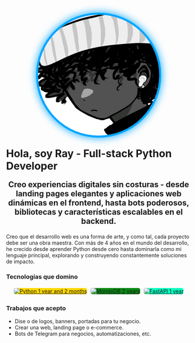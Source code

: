 <div align="center">
    <img src="./public/rblez.jpg" alt="Ray" height="300" style="border-radius: 50%; border: 5px solid #00A6FF; filter: drop-shadow(0 0 10px #00A6FF); transform: scale(1.1);">
</div>

# **Hola, soy Ray** - Full-stack Python Developer

<div align="center">
    <p style="font-size: 1.5em; font-weight: bold;">Creo experiencias digitales sin costuras - desde landing pages elegantes y aplicaciones web dinámicas en el frontend, hasta bots poderosos, bibliotecas y características escalables en el backend.</p>
</div>

Creo que el desarrollo web es una forma de arte, y como tal, cada proyecto debe ser una obra maestra. Con más de 4 años en el mundo del desarrollo, he crecido desde aprender Python desde cero hasta dominarla como mi lenguaje principal, explorando y construyendo constantemente soluciones de impacto.


### **Tecnologías que domino**

<div align="center">
    <div style="display: flex; flex-wrap: wrap; justify-content: center; align-items: center;">
        <a href="https://www.python.org/"><img src="https://img.shields.io/badge/Python-1%20a%C3%B1o%20y%202%20meses-FFD700?style=for-the-badge&logo=python&logoColor=white" alt="Python 1 year and 2 months" style="background-color: #FFD700; border-radius: 5px; margin: 5px;" /></a>
        <a href="https://www.mongodb.com/"><img src="https://img.shields.io/badge/MongoDB-2%20a%C3%B1os-00A6FF?style=for-the-badge&logo=mongodb&logoColor=white" alt="MongoDB 2 years" style="background-color:rgba(2, 133, 13, 0.97); border-radius: 5px; margin: 5px;" /></a>
        <a href="https://fastapi.tiangolo.com/"><img src="https://img.shields.io/badge/FastAPI-1%20a%C3%B1o-00BFFF?style=for-the-badge&logo=fastapi&logoColor=white" alt="FastAPI 1 year" style="background-color:rgba(0, 255, 191, 0.97); border-radius: 5px; margin: 5px;" /></a>
    </div>
</div>

### **Trabajos que acepto**

- Dise o de logos, banners, portadas para tu negocio.
- Crear una web, landing page o e-commerce.
- Bots de Telegram para negocios, automatizaciones, etc.